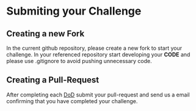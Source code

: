 # Submiting your Challenge

## Creating a new Fork
In the current github repository, please create a new fork to start your challenge. In your referenced repository start developing your **CODE** and please use .gitignore to avoid pushing unnecessary code.

## Creating a Pull-Request
After completing each [DoD](https://github.com/Baldassari/mc-genai-frontend-test#definition-of-done) submit your pull-request and send us a email confirming that you have completed your challenge.
